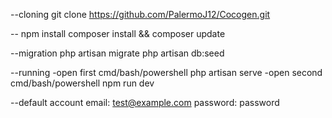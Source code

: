 --cloning
git clone https://github.com/PalermoJ12/Cocogen.git

--
npm install
composer install && composer update

--migration
php artisan migrate
php artisan db:seed

--running
-open first cmd/bash/powershell
php artisan serve
-open second cmd/bash/powershell
npm run dev

--default account
email: test@example.com
password: password
